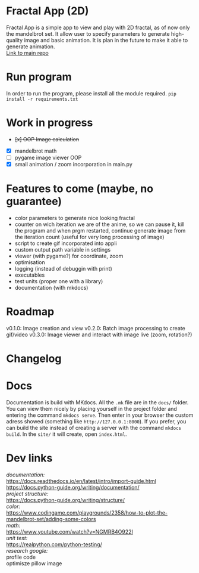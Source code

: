 Fractal App (2D)
===========================================
Fractal App is a simple app to view and play with 2D fractal, as of now only the mandelbrot set. It allow user to specify parameters to generate high-quality image and basic animation. It is plan in the future to make it able to generate animation.  
[Link to main repo](https://github.com/ritonun/ritons-fractal)

# Run program
In order to run the program, please install all the module required.
`pip install -r requirements.txt`

# Work in progress
- ~~[x] OOP Image calculation~~
- [x] mandelbrot math
- [ ] pygame image viewer OOP
- [x] small animation / zoom incorporation in main.py

# Features to come (maybe, no guarantee)
- color parameters to generate nice looking fractal
- counter on wich iteration we are of the anime, so we can pause it, kill the program and when prgm restarted, continue generate image from the iteration count (useful for very long processing of image)
- script to create gif incorporated into appli
- custom output path variable in settings
- viewer (with pygame?) for coordinate, zoom
- optimisation
- logging (instead of debuggin with print)
- executables
- test units (proper one with a library)
- documentation (with mkdocs)

# Roadmap
v0.1.0: Image creation and view
v0.2.0: Batch image processing to create gif/video
v0.3.0: Image viewer and interact with image live (zoom, rotation?)

# Changelog

# Docs
Documentation is build with MKdocs. All the `.mk` file are in the `docs/` folder. You can view them nicely by placing yourself in the project folder and entering the command `mkdocs serve`. Then enter in your browser the custom adress showed (something like `http://127.0.0.1:8000`). If you prefer, you can build the site instead of creating a server with the command `mkdocs build`. In the `site/` it will create, open `index.html`.  

# Dev links
*documentation:*  
https://docs.readthedocs.io/en/latest/intro/import-guide.html  
https://docs.python-guide.org/writing/documentation/  
*project structure:*  
https://docs.python-guide.org/writing/structure/  
*color:*  
https://www.codingame.com/playgrounds/2358/how-to-plot-the-mandelbrot-set/adding-some-colors  
*math:*  
https://www.youtube.com/watch?v=NGMRB4O922I  
*unit test:*  
https://realpython.com/python-testing/  
*research google:*  
profile code  
optimisze pillow image  
